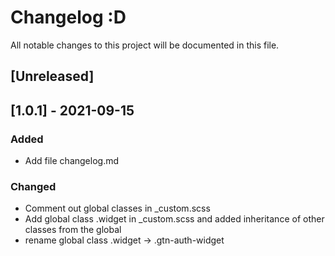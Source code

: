 # Changelog :D
All notable changes to this project will be documented in this file.
## [Unreleased]

## [1.0.1] - 2021-09-15
### Added
- Add file changelog.md
### Changed
- Comment out global classes in _custom.scss
- Add global class .widget in _custom.scss and added inheritance of other classes from the global
- rename global class .widget -> .gtn-auth-widget